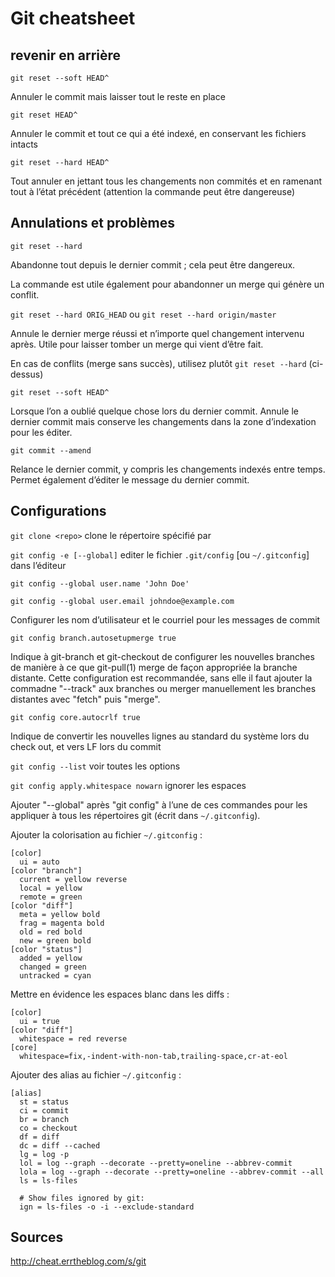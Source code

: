 # Git cheatsheet

## revenir en arrière

`git reset --soft HEAD^`

Annuler le commit mais laisser tout le reste en place

`git reset HEAD^`

Annuler le commit et tout ce qui a été indexé, en conservant les fichiers intacts

`git reset --hard HEAD^`

Tout annuler en jettant tous les changements non commités et en ramenant tout à l’état précédent (attention la commande peut être dangereuse)


## Annulations et problèmes

`git reset --hard`

Abandonne tout depuis le dernier commit ; cela peut être dangereux.

La commande est utile également pour abandonner un merge qui génère un conflit.

`git reset --hard ORIG_HEAD` ou `git reset --hard origin/master`

Annule le dernier merge réussi et n’importe quel changement intervenu après. Utile pour laisser tomber un merge qui vient d’être fait.

En cas de conflits (merge sans succès), utilisez plutôt `git reset --hard` (ci-dessus)

`git reset --soft HEAD^`

Lorsque l’on a oublié quelque chose lors du dernier commit. Annule le dernier commit mais conserve les changements dans la zone d’indexation pour les éditer.

`git commit --amend`

Relance le dernier commit, y compris les changements indexés entre temps. Permet également d’éditer le message du dernier commit.


## Configurations

`git clone <repo>`
clone le répertoire spécifié par <repo>

`git config -e [--global]` editer le fichier `.git/config` [ou `~/.gitconfig`] dans l’éditeur

`git config --global user.name 'John Doe'`

`git config --global user.email johndoe@example.com`

Configurer les nom d’utilisateur et le courriel pour les messages de commit

`git config branch.autosetupmerge true`

Indique à git-branch et git-checkout de configurer les nouvelles branches de manière à ce que git-pull(1) merge de façon appropriée la branche distante. Cette configuration est recommandée, sans elle il faut ajouter la commadne "--track" aux branches ou merger manuellement les branches distantes avec "fetch" puis "merge".

`git config core.autocrlf true`

Indique de convertir les nouvelles lignes au standard du système lors du check out, et vers LF lors du commit

`git config --list` voir toutes les options

`git config apply.whitespace nowarn` ignorer les espaces

Ajouter "--global" après "git config" à l’une de ces commandes pour les appliquer à tous les répertoires git (écrit dans `~/.gitconfig`).


Ajouter la colorisation au fichier `~/.gitconfig` :

```
[color]
  ui = auto
[color "branch"]
  current = yellow reverse
  local = yellow
  remote = green
[color "diff"]
  meta = yellow bold
  frag = magenta bold
  old = red bold
  new = green bold
[color "status"]
  added = yellow
  changed = green
  untracked = cyan
```

Mettre en évidence les espaces blanc dans les diffs :

```
[color]
  ui = true
[color "diff"]
  whitespace = red reverse
[core]
  whitespace=fix,-indent-with-non-tab,trailing-space,cr-at-eol
```

Ajouter des alias au fichier `~/.gitconfig` :

```
[alias]
  st = status
  ci = commit
  br = branch
  co = checkout
  df = diff
  dc = diff --cached
  lg = log -p
  lol = log --graph --decorate --pretty=oneline --abbrev-commit
  lola = log --graph --decorate --pretty=oneline --abbrev-commit --all
  ls = ls-files

  # Show files ignored by git:
  ign = ls-files -o -i --exclude-standard
```

## Sources

http://cheat.errtheblog.com/s/git

